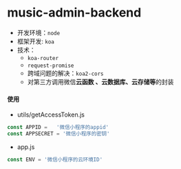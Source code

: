 # music-admin-backend
* 开发环境：`node`
* 框架开发: `koa`
* 技术：
  * `koa-router`
  * `request-promise`
  * 跨域问题的解决：`koa2-cors`
  * 对第三方调用微信**云函数 、云数据库、云存储等**的封装

####  使用
* utils/getAccessToken.js

```js
const APPID = 	'微信小程序的appid'
const APPSECRET = '微信小程序的密钥'
```

* app.js

```js
const ENV = '微信小程序的云环境ID'
```

